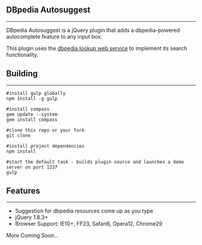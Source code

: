 ## DBpedia Autosuggest ##
---

DBpedia Autosuggest is a jQuery plugin that adds a dbpedia-powered autocomplete feature to any input box.

This plugin uses the [dbpedia lookup web service](https://github.com/dbpedia/lookup) to implement its search functionality.


## Building ##
---
	#install gulp globally
	npm install -g gulp

	#install compass
	gem update --system
	gem install compass

	#clone this repo or your fork
	git clone 

	#install project dependencies
	npm install

	#start the default task - builds plugin source and launches a demo server on port 1337
	gulp


## Features ##
---
- Suggestion for dbpedia resources come up as you type
- jQuery 1.8.3+
- Browser Support: IE10+, FF23, Safari6, Opera12, Chrome29


More Coming Soon...